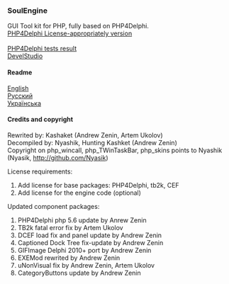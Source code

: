 ### SoulEngine

GUI Tool kit for PHP, fully based on PHP4Delphi.
<br><a href="https://github.com/KashaketCompany/php4delphi"> PHP4Delphi License-appropriately version </a><br>
<br><a href="readme/statinfo.md"> PHP4Delphi tests result </a>
<br><a href="https://github.com/KashaketCompany/DevelStudio-3.0-beta">DevelStudio</a>

#### Readme
<a href="readme/en_us.md"> English </a><br>
<a href="readme/rus.md"> Русский </a><br>
<a href="readme/ukr.md"> Українська </a><br>

#### Credits and copyright
Rewrited by: Kashaket (Andrew Zenin, Artem Ukolov)
<br>Decompiled by: Nyashik, Hunting Kashket (Andrew Zenin)
<br>Copyright on php_wincall, php_TWinTaskBar, php_skins points to Nyashik (Nyasik, http://github.com/Nyasik)

License requirements:
1) Add license for base packages: PHP4Delphi, tb2k, CEF
2) Add license for the engine code (optional)

Updated component packages:
1) PHP4Delphi php 5.6 update by Anrew Zenin
2) TB2k fatal error fix by Artem Ukolov
3) DCEF load fix and panel update by Andrew Zenin
4) Captioned Dock Tree fix-update by Andrew Zenin
5) GIFImage Delphi 2010+ port by Andrew Zenin
6) EXEMod rewrited by Andrew Zenin
7) uNonVisual fix by Andrew Zenin, Artem Ukolov
8) CategoryButtons update by Andrew Zenin
